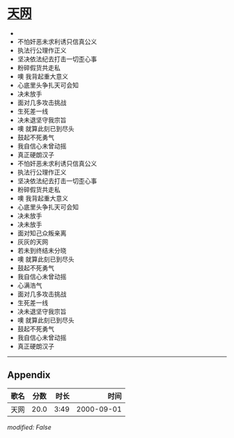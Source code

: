 # [天网](https://music.163.com/song?id=25870066)

* 
* 不怕奸恶未求利诱只信真公义
* 执法行公理作正义
* 坚决依法纪去打击一切歪心事
* 粉碎假货共走私
* 噢 我背起重大意义
* 心底里头争扎天可会知
* 决未放手
* 面对几多攻击挑战
* 生死差一线
* 决未退坚守我宗旨
* 噢 就算此刻已到尽头
* 鼓起不死勇气
* 我自信心未曾动摇
* 真正硬朗汉子
* 不怕奸恶未求利诱只信真公义
* 执法行公理作正义
* 坚决依法纪去打击一切歪心事
* 粉碎假货共走私
* 噢 我背起重大意义
* 心底里头争扎天可会知
* 决未放手
* 决未放手
* 面对知己众叛亲离
* 灰灰的天网
* 若未到终结未分晓
* 噢 就算此刻已到尽头
* 鼓起不死勇气
* 我自信心未曾动摇
* 心满浩气
* 面对几多攻击挑战
* 生死差一线
* 决未退坚守我宗旨
* 噢 就算此刻已到尽头
* 鼓起不死勇气
* 我自信心未曾动摇
* 真正硬朗汉子


---

## Appendix

|歌名|分数|时长|时间|
|:---|:---:|---:|---:|
|天网|20.0|3:49|2000-09-01

*modified: False*